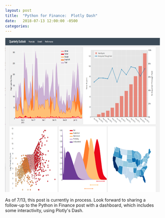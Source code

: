 ```yaml
---
layout: post
title:  "Python for Finance:  Plotly Dash"
date:   2018-07-13 12:00:00 -0500
categories: 
---
```


<img src="/assets/plotly_dash_dashboard_hero.png" alt="Python Finance" height="500"  style="width: 100%">

As of 7/13, this post is currently in process.  Look forward to sharing a follow-up to the Python in Finance post with a dashboard, which includes some interactivity, using Plotly's Dash.

